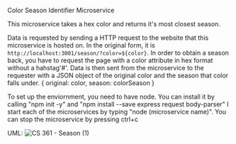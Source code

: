 Color Season Identifier Microservice

This microservice takes a hex color and returns it's most closest season.

Data is requested by sending a HTTP request to the website that this microservice is hosted on. In the original form, it is `http://localhost:3001/season/?color=${color}`. In order to obtain a season back, you have to request the page with a color attribute in hex format without a hahstag'#'.
Data is then sent from the microservice to the requester with a JSON object of the original color and the season that color falls under. { original: color, season: colorSeason }

To set up the enviornment, you need to have node. You can install it by calling "npm init -y" and "npm install --save express request body-parser"
I start each of the microservices by typing "node (microservice name)". You can stop the microservice by pressing ctrl+c 


UML:
![CS 361 - Season (1)](https://github.com/NancyyKin/361_swe/assets/93944912/fcb2b846-39e0-4ac5-bf5b-773a2721157a)
